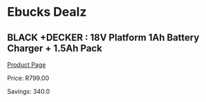 
# Ebucks Dealz
## BLACK +DECKER : 18V Platform 1Ah Battery Charger + 1.5Ah Pack
[Product Page](https://www.ebucks.com/web/shop/productSelected.do?prodId=1165456131&catId=370101825)

Price: R799.00

Savings: 340.0


	